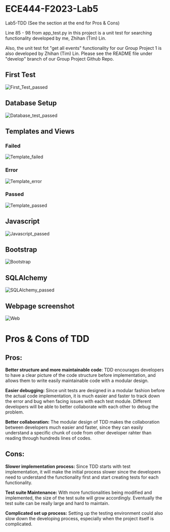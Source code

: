 # ECE444-F2023-Lab5
Lab5-TDD (See the section at the end for Pros & Cons)

Line 85 - 98 from app_test.py in this project is a unit test for searching functionality developed by me, Zhihan (Tim) Lin.

Also, the unit test fot "get all events" functionality for our Group Project 1 is also developed by Zhihan (Tim) Lin. Please see the README file under "develop" branch of our Group Project Github Repo.

## First Test
![First_Test_passed](https://github.com/tl07172/ECE444-F2023-Lab5/assets/84355002/e1d860c5-02e7-4d58-a7e4-3a9e3453869e)

## Database Setup 
![Database_test_passed](https://github.com/tl07172/ECE444-F2023-Lab5/assets/84355002/6088a2a6-06cc-417e-8643-dc1cab27caa3)

## Templates and Views 
### Failed
![Template_failed](https://github.com/tl07172/ECE444-F2023-Lab5/assets/84355002/730496f6-6f6e-4a0d-b46d-3e4885ba1c54)

### Error
![Template_error](https://github.com/tl07172/ECE444-F2023-Lab5/assets/84355002/e1bf9fde-9c2e-4478-a869-527c1660b939)

### Passed
![Template_passed](https://github.com/tl07172/ECE444-F2023-Lab5/assets/84355002/1069b400-8790-4bbe-8e86-bc2ba3db993f)

## Javascript
![Javascript_passed](https://github.com/tl07172/ECE444-F2023-Lab5/assets/84355002/9b6eae43-0670-44d0-8459-c6d9d3e81c88)

## Bootstrap
![Bootstrap](https://github.com/tl07172/ECE444-F2023-Lab5/assets/84355002/1d33417e-ffa0-4624-b0c6-569f5db9e30b)

## SQLAlchemy
![SQLAlchemy_passed](https://github.com/tl07172/ECE444-F2023-Lab5/assets/84355002/99353306-e106-4288-a9a2-2de48919dfd1)

## Webpage screenshot
![Web](https://github.com/tl07172/ECE444-F2023-Lab5/assets/84355002/b33ccf82-0a25-4c7b-afae-5c6c867fd803)

# Pros & Cons of TDD
## Pros:
**Better structure and more maintainable code**: TDD encourages developers to have a clear picture of the code structure before implementation, and allows them to write easily maintainable code with a modular design.

**Easier debugging:** Since unit tests are designed in a modular fashion before the actual code implementation, it is much easier and faster to track down the error and bug when facing issues with each test module. Different developers will be able to better collaborate with each other to debug the problem.

**Better collaboration:** The modular design of TDD makes the collaboration between developers much easier and faster, since they can easily understand a specific chunk of code from other developer rahter than reading through hundreds lines of codes.

## Cons:
**Slower implementation process:** Since TDD starts with test implementation, it will make the initial process slower since the developers need to understand the functionality first and start creating tests for each functionality.

**Test suite Maintenance:** With more functionalities being modified and implemented, the size of the test suite will grow accordingly. Eventually the test suite can be really large and hard to maintain.

**Complicated set up process:** Setting up the testing environment could also slow down the developing process, especially when the project itself is complicated.
